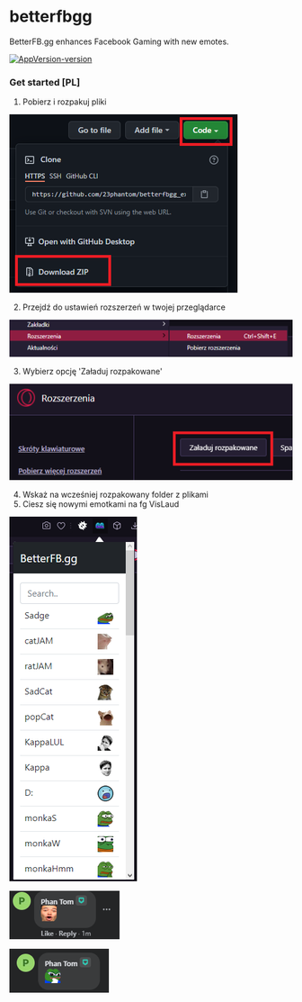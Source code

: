 # betterfbgg
BetterFB.gg enhances Facebook Gaming with new emotes.

[![AppVersion-version](https://img.shields.io/badge/Version-1.0.2-brightgreen.svg)](https://github.com/23phantom/betterfbgg_extension)

### Get started [PL]
1. Pobierz i rozpakuj pliki

![img.png](assets/img/readme/img.png)

2. Przejdź do ustawień rozszerzeń w twojej przeglądarce

![img_1.png](assets/img/readme/img_1.png)

3. Wybierz opcję 'Załaduj rozpakowane'

![img_2.png](assets/img/readme/img_2.png)

4. Wskaż na wcześniej rozpakowany folder z plikami
5. Ciesz się nowymi emotkami na fg VisLaud

![img_3.png](assets/img/readme/img_3.png)

![img_4.png](assets/img/readme/img_4.png)

![img_5.png](assets/img/readme/img_5.png)